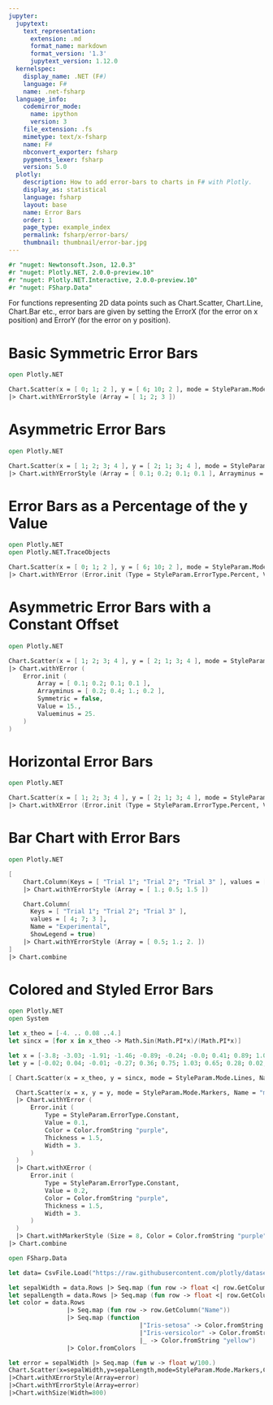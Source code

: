 ```yaml
---
jupyter:
  jupytext:
    text_representation:
      extension: .md
      format_name: markdown
      format_version: '1.3'
      jupytext_version: 1.12.0
  kernelspec:
    display_name: .NET (F#)
    language: F#
    name: .net-fsharp
  language_info:
    codemirror_mode:
      name: ipython
      version: 3
    file_extension: .fs
    mimetype: text/x-fsharp
    name: F#
    nbconvert_exporter: fsharp
    pygments_lexer: fsharp
    version: 5.0
  plotly:
    description: How to add error-bars to charts in F# with Plotly.
    display_as: statistical
    language: fsharp
    layout: base
    name: Error Bars
    order: 1
    page_type: example_index
    permalink: fsharp/error-bars/
    thumbnail: thumbnail/error-bar.jpg
---
```


```fsharp dotnet_interactive={"language": "fsharp"}
#r "nuget: Newtonsoft.Json, 12.0.3"
#r "nuget: Plotly.NET, 2.0.0-preview.10"
#r "nuget: Plotly.NET.Interactive, 2.0.0-preview.10"
#r "nuget: FSharp.Data"
```

For functions representing 2D data points such as Chart.Scatter, Chart.Line, Chart.Bar etc., error bars are given by setting the ErrorX (for the error on x position) and ErrorY (for the error on y position).


# Basic Symmetric Error Bars

```fsharp dotnet_interactive={"language": "fsharp"}
open Plotly.NET

Chart.Scatter(x = [ 0; 1; 2 ], y = [ 6; 10; 2 ], mode = StyleParam.Mode.Lines_Markers)
|> Chart.withYErrorStyle (Array = [ 1; 2; 3 ])
```

# Asymmetric Error Bars

```fsharp
open Plotly.NET

Chart.Scatter(x = [ 1; 2; 3; 4 ], y = [ 2; 1; 3; 4 ], mode = StyleParam.Mode.Lines_Markers)
|> Chart.withYErrorStyle (Array = [ 0.1; 0.2; 0.1; 0.1 ], Arrayminus = [ 0.2; 0.4; 1.; 0.2 ], Symmetric = false)
```

# Error Bars as a Percentage of the y Value

```fsharp dotnet_interactive={"language": "fsharp"}
open Plotly.NET
open Plotly.NET.TraceObjects

Chart.Scatter(x = [ 0; 1; 2 ], y = [ 6; 10; 2 ], mode = StyleParam.Mode.Lines_Markers)
|> Chart.withYError (Error.init (Type = StyleParam.ErrorType.Percent, Value = 50.)) // value of error bar given as percentage of y value
```

# Asymmetric Error Bars with a Constant Offset

```fsharp dotnet_interactive={"language": "fsharp"}
open Plotly.NET

Chart.Scatter(x = [ 1; 2; 3; 4 ], y = [ 2; 1; 3; 4 ], mode = StyleParam.Mode.Lines_Markers)
|> Chart.withYError (
    Error.init (
        Array = [ 0.1; 0.2; 0.1; 0.1 ],
        Arrayminus = [ 0.2; 0.4; 1.; 0.2 ],
        Symmetric = false,
        Value = 15.,
        Valueminus = 25.
    )
)
```

# Horizontal Error Bars

```fsharp dotnet_interactive={"language": "fsharp"}
open Plotly.NET

Chart.Scatter(x = [ 1; 2; 3; 4 ], y = [ 2; 1; 3; 4 ], mode = StyleParam.Mode.Lines_Markers)
|> Chart.withXError (Error.init (Type = StyleParam.ErrorType.Percent, Value = 10.))
```

# Bar Chart with Error Bars

```fsharp dotnet_interactive={"language": "fsharp"}
open Plotly.NET

[ 
    Chart.Column(Keys = [ "Trial 1"; "Trial 2"; "Trial 3" ], values = [ 3; 6; 4 ], Name = "Control", ShowLegend = true)
    |> Chart.withYErrorStyle (Array = [ 1.; 0.5; 1.5 ])

    Chart.Column(
      Keys = [ "Trial 1"; "Trial 2"; "Trial 3" ],
      values = [ 4; 7; 3 ],
      Name = "Experimental",
      ShowLegend = true)
    |> Chart.withYErrorStyle (Array = [ 0.5; 1.; 2. ])
]
|> Chart.combine
```

# Colored and Styled Error Bars

```fsharp dotnet_interactive={"language": "fsharp"}
open Plotly.NET
open System

let x_theo = [-4. .. 0.08 ..4.]
let sincx = [for x in x_theo -> Math.Sin(Math.PI*x)/(Math.PI*x)]

let x = [-3.8; -3.03; -1.91; -1.46; -0.89; -0.24; -0.0; 0.41; 0.89; 1.01; 1.91; 2.28; 2.79; 3.56]
let y = [-0.02; 0.04; -0.01; -0.27; 0.36; 0.75; 1.03; 0.65; 0.28; 0.02; -0.11; 0.16; 0.04; -0.15]

[ Chart.Scatter(x = x_theo, y = sincx, mode = StyleParam.Mode.Lines, Name = "sinc(x)")

  Chart.Scatter(x = x, y = y, mode = StyleParam.Mode.Markers, Name = "measured")
  |> Chart.withYError (
      Error.init (
          Type = StyleParam.ErrorType.Constant,
          Value = 0.1,
          Color = Color.fromString "purple",
          Thickness = 1.5,
          Width = 3.
      )
  )
  |> Chart.withXError (
      Error.init (
          Type = StyleParam.ErrorType.Constant,
          Value = 0.2,
          Color = Color.fromString "purple",
          Thickness = 1.5,
          Width = 3.
      )
  )
  |> Chart.withMarkerStyle (Size = 8, Color = Color.fromString "purple") ]
|> Chart.combine
```

```fsharp dotnet_interactive={"language": "fsharp"}
open FSharp.Data

let data= CsvFile.Load("https://raw.githubusercontent.com/plotly/datasets/master/iris.csv")

let sepalWidth = data.Rows |> Seq.map (fun row -> float <| row.GetColumn("SepalWidth"))
let sepalLength = data.Rows |> Seq.map (fun row -> float <| row.GetColumn("SepalLength"))
let color = data.Rows 
                |> Seq.map (fun row -> row.GetColumn("Name"))
                |> Seq.map (function
                                    |"Iris-setosa" -> Color.fromString "red"
                                    |"Iris-versicolor" -> Color.fromString "blue"
                                    |_ -> Color.fromString "yellow")
                |> Color.fromColors

let error = sepalWidth |> Seq.map (fun w -> float w/100.)
Chart.Scatter(x=sepalWidth,y=sepalLength,mode=StyleParam.Mode.Markers,Color=color)
|>Chart.withXErrorStyle(Array=error)
|>Chart.withYErrorStyle(Array=error)
|>Chart.withSize(Width=800)
```
